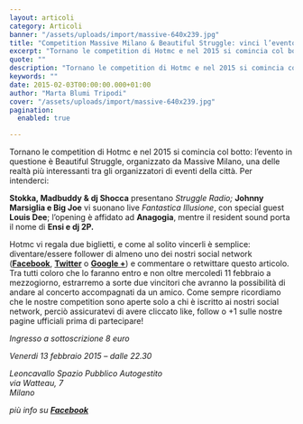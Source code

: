 ```yaml
---
layout: articoli
category: Articoli
banner: "/assets/uploads/import/massive-640x239.jpg"
title: "Competition Massive Milano & Beautiful Struggle: vinci l’evento di Milano!"
excerpt: "Tornano le competition di Hotmc e nel 2015 si comincia col botto: l’evento in questione è Beautiful Struggle, organizzato da Massive Milano, una delle realtà più interessanti tra gli organizzatori di eventi della città. Per intenderci: Stokka, Madbuddy & dj Shocca presentano Struggle Radio; Johnny Marsiglia e Big Joe vi suonano live Fantastica Illusione, con special [&hellip"
quote: ""
description: "Tornano le competition di Hotmc e nel 2015 si comincia col botto: l’evento in questione è Beautiful Struggle, organizzato da Massive Milano, una delle realtà più interessanti tra gli organizzatori di eventi della città. Per intenderci: Stokka, Madbuddy & dj Shocca presentano Struggle Radio; Johnny Marsiglia e Big Joe vi suonano live Fantastica Illusione, con special [&hellip"
keywords: ""
date: 2015-02-03T00:00:00.000+01:00
author: "Marta Blumi Tripodi"
cover: "/assets/uploads/import/massive-640x239.jpg"
pagination:
  enabled: true

---
```


[](https://hotmc.com/wp-content/uploads/2015/02/massive.jpg)

Tornano le competition di Hotmc e nel 2015 si comincia col botto: l’evento in questione è Beautiful Struggle, organizzato da Massive Milano, una delle realtà più interessanti tra gli organizzatori di eventi della città. Per intenderci:

**Stokka, Madbuddy & dj Shocca** presentano _Struggle Radio;_ **Johnny Marsiglia e Big Joe** vi suonano live _Fantastica Illusione_, con special guest **Louis Dee**; l’opening è affidato ad **Anagogia**, mentre il resident sound porta il nome di **Ensi e dj 2P.** 

Hotmc vi regala due biglietti, e come al solito vincerli è semplice: diventare/essere follower di almeno uno dei nostri social network ([**Facebook**](https://www.facebook.com/hotmcmag "https://www.facebook.com/hotmcmag"), [**Twitter**](https://twitter.com/hotmcmag "https://twitter.com/hotmcmag") o **[Google +](https://plus.google.com/u/0/111205470567886985739/posts "https://plus.google.com/u/0/111205470567886985739/posts")**) e commentare o retwittare questo articolo. Tra tutti coloro che lo faranno entro e non oltre mercoledì 11 febbraio a mezzogiorno, estrarremo a sorte due vincitori che avranno la possibilità di andare al concerto accompagnati da un amico. Come sempre ricordiamo che le nostre competition sono aperte solo a chi è iscritto ai nostri social network, perciò assicuratevi di avere cliccato like, follow o +1 sulle nostre pagine ufficiali prima di partecipare!

  
_Ingresso a sottoscrizione 8 euro_  
  
_Venerdi 13 febbraio 2015 – dalle 22.30_  
  
_Leoncavallo Spazio Pubblico Autogestito_  
_via Watteau, 7_  
_Milano_

_più info su [**Facebook**](https://www.facebook.com/events/755676621186930/?fref=ts "https://www.facebook.com/events/755676621186930/?fref=ts")_